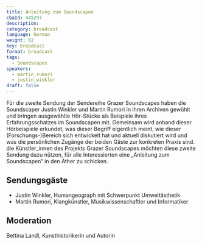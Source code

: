 ```yaml
---
title: Anleitung zum Soundscapen
cbaId: 445297
description: 
category: broadcast
language: German
weight: 02
key: broadcast
format: broadcast
tags:
  - Soundscapes
speakers:
  - martin_rumori
  - justin_winkler
draft: false
---
```



Für die zweite Sendung der Sendereihe Grazer Soundscapes haben die Soundscaper Justin Winkler und Martin Rumori in ihren Archiven gewühlt und bringen ausgewählte Hör-Stücke als Beispiele ihres Erfahrungsschatzes im Soundscapen mit. Gemeinsam wird anhand dieser Hörbeispiele erkundet, was dieser Begriff eigentlich meint, wie dieser (Forschungs-)Bereich sich entwickelt hat und aktuell diskutiert wird und was die persönlichen Zugänge der beiden Gäste zur konkreten Praxis sind. die Künstler_innen des Projekts Grazer Soundscapes möchten diese zweite Sendung dazu nützen, für alle Interessierten eine „Anleitung zum Soundscapen“ in den Äther zu schicken.

## Sendungsgäste

* Justin Winkler, Humangeograph mit Schwerpunkt Umweltästhetik
* Martin Rumori, Klangkünstler, Musikwissenschaftler und Informatiker

## Moderation
Bettina Landl, Kunsthistorikerin und Autorin
